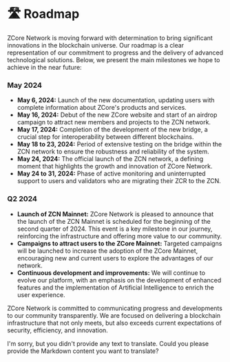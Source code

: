 # 🛣️ Roadmap

ZCore Network is moving forward with determination to bring significant innovations in the blockchain universe. Our roadmap is a clear representation of our commitment to progress and the delivery of advanced technological solutions. Below, we present the main milestones we hope to achieve in the near future:

### May 2024

* **May 6, 2024:** Launch of the new documentation, updating users with complete information about ZCore's products and services.
* **May 16, 2024:** Debut of the new ZCore website and start of an airdrop campaign to attract new members and projects to the ZCN network.
* **May 17, 2024:** Completion of the development of the new bridge, a crucial step for interoperability between different blockchains.
* **May 18 to 23, 2024:** Period of extensive testing on the bridge within the ZCN network to ensure the robustness and reliability of the system.
* **May 24, 2024:** The official launch of the ZCN network, a defining moment that highlights the growth and innovation of ZCore Network.
* **May 24 to 31, 2024:** Phase of active monitoring and uninterrupted support to users and validators who are migrating their ZCR to the ZCN.

### Q2 2024

* **Launch of ZCN Mainnet:** ZCore Network is pleased to announce that the launch of the ZCN Mainnet is scheduled for the beginning of the second quarter of 2024. This event is a key milestone in our journey, reinforcing the infrastructure and offering more value to our community.
* **Campaigns to attract users to the ZCore Mainnet:** Targeted campaigns will be launched to increase the adoption of the ZCore Mainnet, encouraging new and current users to explore the advantages of our network.
* **Continuous development and improvements:** We will continue to evolve our platform, with an emphasis on the development of enhanced features and the implementation of Artificial Intelligence to enrich the user experience.

ZCore Network is committed to communicating progress and developments to our community transparently. We are focused on delivering a blockchain infrastructure that not only meets, but also exceeds current expectations of security, efficiency, and innovation.

I'm sorry, but you didn't provide any text to translate. Could you please provide the Markdown content you want to translate?

